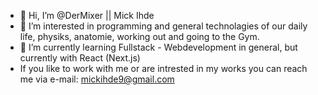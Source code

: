 - 👋 Hi, I’m @DerMixer || Mick Ihde
- 👀 I’m interested in programming and general technolagies of our daily life, physiks, anatomie, working out and going to the Gym.
- 🌱 I’m currently learning Fullstack - Webdevelopment in general, but currently with React (Next.js) 
- If you like to work with me or are intrested in my works you can reach me via e-mail: mickihde9@gmail.com

<!---
DerMixer/DerMixer is a ✨ special ✨ repository because its `README.md` (this file) appears on your GitHub profile.
You can click the Preview link to take a look at your changes.
--->
